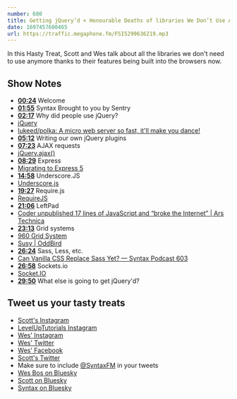 ```yaml
---
number: 680
title: Getting jQuery’d × Honourable Deaths of libraries We Don’t Use Anymore
date: 1697457600465
url: https://traffic.megaphone.fm/FSI5299636219.mp3
---
```


In this Hasty Treat, Scott and Wes talk about all the libraries we don't need to use anymore thanks to their features being built into the browsers now.

## Show Notes

- **[00:24](#t=00:24)** Welcome
- **[01:55](#t=01:55)** Syntax Brought to you by Sentry
- **[02:17](#t=02:17)** Why did people use jQuery?
- [jQuery](https://jquery.com/)
- [lukeed/polka: A micro web server so fast, it'll make you dance!](https://github.com/lukeed/polka)
- **[05:12](#t=05:12)** Writing our own jQuery plugins
- **[07:23](#t=07:23)** AJAX requests
- [jQuery.ajax()](https://api.jquery.com/jquery.ajax/)
- **[08:29](#t=08:29)** Express
- [Migrating to Express 5](https://expressjs.com/en/guide/migrating-5.html)
- **[14:58](#t=14:58)** Underscore.JS
- [Underscore.js](https://underscorejs.org/)
- **[19:27](#t=19:27)** Require.js
- [RequireJS](https://requirejs.org/)
- **[21:06](#t=21:06)** LeftPad
- [Coder unpublished 17 lines of JavaScript and “broke the Internet” | Ars Technica](https://arstechnica.com/information-technology/2016/03/rage-quit-coder-unpublished-17-lines-of-javascript-and-broke-the-internet/)
- **[23:13](#t=23:13)** Grid systems
- [960 Grid System](https://960.gs/)
- [Susy | OddBird](https://www.oddbird.net/susy/)
- **[26:24](#t=26:24)** Sass, Less, etc.
- [Can Vanilla CSS Replace Sass Yet? — Syntax Podcast 603](https://syntax.fm/show/603/can-vanilla-css-replace-sass-yet)
- **[26:58](#t=26:58)** Sockets.io
- [Socket.IO](https://socket.io/)
- **[29:50](#t=29:50)** What else is going to get jQuery'd?

## Tweet us your tasty treats

- [Scott's Instagram](https://www.instagram.com/stolinski/)
- [LevelUpTutorials Instagram](https://www.instagram.com/LevelUpTutorials/)
- [Wes' Instagram](https://www.instagram.com/wesbos/)
- [Wes' Twitter](https://twitter.com/wesbos)
- [Wes' Facebook](https://www.facebook.com/wesbos.developer)
- [Scott's Twitter](https://twitter.com/stolinski)
- Make sure to include [@SyntaxFM](https://twitter.com/SyntaxFM) in your tweets
- [Wes Bos on Bluesky](https://bsky.app/profile/wesbos.com)
- [Scott on Bluesky](https://bsky.app/profile/tolin.ski)
- [Syntax on Bluesky](https://bsky.app/profile/syntax.fm)
